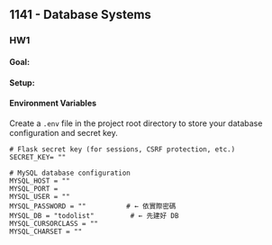 ## 1141 - Database Systems
### HW1
#### Goal: 
#### Setup:
####  Environment Variables
Create a `.env` file in the project root directory to store your database configuration and secret key.
```env
# Flask secret key (for sessions, CSRF protection, etc.)
SECRET_KEY= ""  

# MySQL database configuration
MYSQL_HOST = ""
MYSQL_PORT = 
MYSQL_USER = ""
MYSQL_PASSWORD = ""          # ← 依實際密碼
MYSQL_DB = "todolist"         # ← 先建好 DB
MYSQL_CURSORCLASS = ""
MYSQL_CHARSET = ""
```

